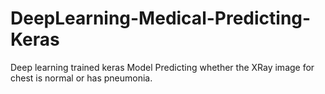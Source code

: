 # DeepLearning-Medical-Predicting-Keras

Deep learning trained keras Model Predicting whether the XRay image for chest is normal or has pneumonia.
